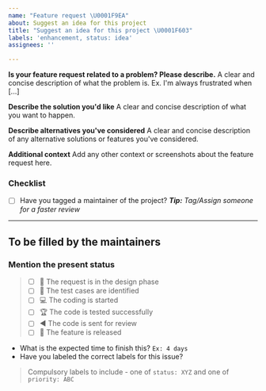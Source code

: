 ```yaml
---
name: "Feature request \U0001F9EA"
about: Suggest an idea for this project
title: "Suggest an idea for this project \U0001F603"
labels: 'enhancement, status: idea'
assignees: ''

---
```


**Is your feature request related to a problem? Please describe.**
A clear and concise description of what the problem is. Ex. I'm always frustrated when [...]

**Describe the solution you'd like**
A clear and concise description of what you want to happen.

**Describe alternatives you've considered**
A clear and concise description of any alternative solutions or features you've considered.

**Additional context**
Add any other context or screenshots about the feature request here.

### Checklist
- [ ] Have you tagged a maintainer of the project? _**Tip:** Tag/Assign someone for a faster review_

---

## To be filled by the maintainers

### Mention the present status

> - [ ] 🎨 The request is in the design phase
> - [ ] 🧪 The test cases are identified
> - [ ] 💻 The coding is started
> - [ ] 🏆 The code is tested successfully
> - [ ] ◀ The code is sent for review
> - [ ] 🚀 The feature is released


- What is the expected time to finish this? 
  `Ex: 4 days`
- Have you labeled the correct labels for this issue? 
> Compulsory labels to include - one of `status: XYZ` and one of `priority: ABC`
